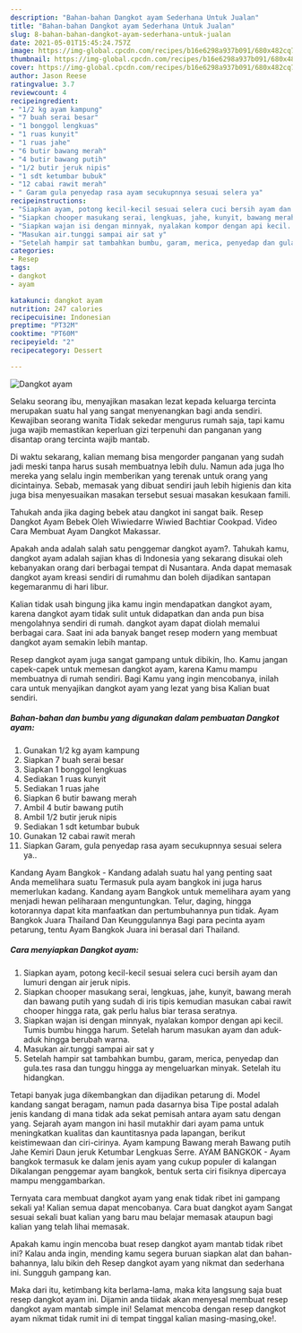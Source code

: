 ```yaml
---
description: "Bahan-bahan Dangkot ayam Sederhana Untuk Jualan"
title: "Bahan-bahan Dangkot ayam Sederhana Untuk Jualan"
slug: 8-bahan-bahan-dangkot-ayam-sederhana-untuk-jualan
date: 2021-05-01T15:45:24.757Z
image: https://img-global.cpcdn.com/recipes/b16e6298a937b091/680x482cq70/dangkot-ayam-foto-resep-utama.jpg
thumbnail: https://img-global.cpcdn.com/recipes/b16e6298a937b091/680x482cq70/dangkot-ayam-foto-resep-utama.jpg
cover: https://img-global.cpcdn.com/recipes/b16e6298a937b091/680x482cq70/dangkot-ayam-foto-resep-utama.jpg
author: Jason Reese
ratingvalue: 3.7
reviewcount: 4
recipeingredient:
- "1/2 kg ayam kampung"
- "7 buah serai besar"
- "1 bonggol lengkuas"
- "1 ruas kunyit"
- "1 ruas jahe"
- "6 butir bawang merah"
- "4 butir bawang putih"
- "1/2 butir jeruk nipis"
- "1 sdt ketumbar bubuk"
- "12 cabai rawit merah"
- " Garam gula penyedap rasa ayam secukupnnya sesuai selera ya"
recipeinstructions:
- "Siapkan ayam, potong kecil-kecil sesuai selera cuci bersih ayam dan lumuri dengan air jeruk nipis."
- "Siapkan chooper masukang serai, lengkuas, jahe, kunyit, bawang merah dan bawang putih yang sudah di iris tipis kemudian masukan cabai rawit chooper hingga rata, gak perlu halus biar terasa seratnya."
- "Siapkan wajan isi dengan minnyak, nyalakan kompor dengan api kecil. Tumis bumbu hingga harum. Setelah harum masukan ayam dan aduk-aduk hingga berubah warna."
- "Masukan air.tunggi sampai air sat y"
- "Setelah hampir sat tambahkan bumbu, garam, merica, penyedap dan gula.tes rasa dan tunggu hingga ay mengeluarkan minyak. Setelah itu hidangkan."
categories:
- Resep
tags:
- dangkot
- ayam

katakunci: dangkot ayam 
nutrition: 247 calories
recipecuisine: Indonesian
preptime: "PT32M"
cooktime: "PT60M"
recipeyield: "2"
recipecategory: Dessert

---
```



![Dangkot ayam](https://img-global.cpcdn.com/recipes/b16e6298a937b091/680x482cq70/dangkot-ayam-foto-resep-utama.jpg)

Selaku seorang ibu, menyajikan masakan lezat kepada keluarga tercinta merupakan suatu hal yang sangat menyenangkan bagi anda sendiri. Kewajiban seorang  wanita Tidak sekedar mengurus rumah saja, tapi kamu juga wajib memastikan keperluan gizi terpenuhi dan panganan yang disantap orang tercinta wajib mantab.

Di waktu  sekarang, kalian memang bisa mengorder panganan yang sudah jadi meski tanpa harus susah membuatnya lebih dulu. Namun ada juga lho mereka yang selalu ingin memberikan yang terenak untuk orang yang dicintainya. Sebab, memasak yang dibuat sendiri jauh lebih higienis dan kita juga bisa menyesuaikan masakan tersebut sesuai masakan kesukaan famili. 

Tahukah anda jika daging bebek atau dangkot ini sangat baik. Resep Dangkot Ayam Bebek Oleh Wiwiedarre Wiwied Bachtiar Cookpad. Video Cara Membuat Ayam Dangkot Makassar.

Apakah anda adalah salah satu penggemar dangkot ayam?. Tahukah kamu, dangkot ayam adalah sajian khas di Indonesia yang sekarang disukai oleh kebanyakan orang dari berbagai tempat di Nusantara. Anda dapat memasak dangkot ayam kreasi sendiri di rumahmu dan boleh dijadikan santapan kegemaranmu di hari libur.

Kalian tidak usah bingung jika kamu ingin mendapatkan dangkot ayam, karena dangkot ayam tidak sulit untuk didapatkan dan anda pun bisa mengolahnya sendiri di rumah. dangkot ayam dapat diolah memalui berbagai cara. Saat ini ada banyak banget resep modern yang membuat dangkot ayam semakin lebih mantap.

Resep dangkot ayam juga sangat gampang untuk dibikin, lho. Kamu jangan capek-capek untuk memesan dangkot ayam, karena Kamu mampu membuatnya di rumah sendiri. Bagi Kamu yang ingin mencobanya, inilah cara untuk menyajikan dangkot ayam yang lezat yang bisa Kalian buat sendiri.

<!--inarticleads1-->

##### Bahan-bahan dan bumbu yang digunakan dalam pembuatan Dangkot ayam:

1. Gunakan 1/2 kg ayam kampung
1. Siapkan 7 buah serai besar
1. Siapkan 1 bonggol lengkuas
1. Sediakan 1 ruas kunyit
1. Sediakan 1 ruas jahe
1. Siapkan 6 butir bawang merah
1. Ambil 4 butir bawang putih
1. Ambil 1/2 butir jeruk nipis
1. Sediakan 1 sdt ketumbar bubuk
1. Gunakan 12 cabai rawit merah
1. Siapkan  Garam, gula penyedap rasa ayam secukupnnya sesuai selera ya..


Kandang Ayam Bangkok - Kandang adalah suatu hal yang penting saat Anda memelihara suatu Termasuk pula ayam bangkok ini juga harus memerlukan kadang. Kandang ayam Bangkok untuk memelihara ayam yang menjadi hewan peliharaan menguntungkan. Telur, daging, hingga kotorannya dapat kita manfaatkan dan pertumbuhannya pun tidak. Ayam Bangkok Juara Thailand Dan Keunggulannya Bagi para pecinta ayam petarung, tentu Ayam Bangkok Juara ini berasal dari Thailand. 

<!--inarticleads2-->

##### Cara menyiapkan Dangkot ayam:

1. Siapkan ayam, potong kecil-kecil sesuai selera cuci bersih ayam dan lumuri dengan air jeruk nipis.
1. Siapkan chooper masukang serai, lengkuas, jahe, kunyit, bawang merah dan bawang putih yang sudah di iris tipis kemudian masukan cabai rawit chooper hingga rata, gak perlu halus biar terasa seratnya.
1. Siapkan wajan isi dengan minnyak, nyalakan kompor dengan api kecil. Tumis bumbu hingga harum. Setelah harum masukan ayam dan aduk-aduk hingga berubah warna.
1. Masukan air.tunggi sampai air sat y
1. Setelah hampir sat tambahkan bumbu, garam, merica, penyedap dan gula.tes rasa dan tunggu hingga ay mengeluarkan minyak. Setelah itu hidangkan.


Tetapi banyak juga dikembangkan dan dijadikan petarung di. Model kandang sangat beragam, namun pada dasarnya bisa Tipe postal adalah jenis kandang di mana tidak ada sekat pemisah antara ayam satu dengan yang. Sejarah ayam mangon ini hasil mutakhir dari ayam pama untuk meningkatkan kualitas dan kauntitasnya pada lapangan, berikut keistimewaan dan ciri-cirinya. Ayam kampung Bawang merah Bawang putih Jahe Kemiri Daun jeruk Ketumbar Lengkuas Serre. AYAM BANGKOK - Ayam bangkok termasuk ke dalam jenis ayam yang cukup populer di kalangan Dikalangan penggemar ayam bangkok, bentuk serta ciri fisiknya dipercaya mampu menggambarkan. 

Ternyata cara membuat dangkot ayam yang enak tidak ribet ini gampang sekali ya! Kalian semua dapat mencobanya. Cara buat dangkot ayam Sangat sesuai sekali buat kalian yang baru mau belajar memasak ataupun bagi kalian yang telah lihai memasak.

Apakah kamu ingin mencoba buat resep dangkot ayam mantab tidak ribet ini? Kalau anda ingin, mending kamu segera buruan siapkan alat dan bahan-bahannya, lalu bikin deh Resep dangkot ayam yang nikmat dan sederhana ini. Sungguh gampang kan. 

Maka dari itu, ketimbang kita berlama-lama, maka kita langsung saja buat resep dangkot ayam ini. Dijamin anda tiidak akan menyesal membuat resep dangkot ayam mantab simple ini! Selamat mencoba dengan resep dangkot ayam nikmat tidak rumit ini di tempat tinggal kalian masing-masing,oke!.

